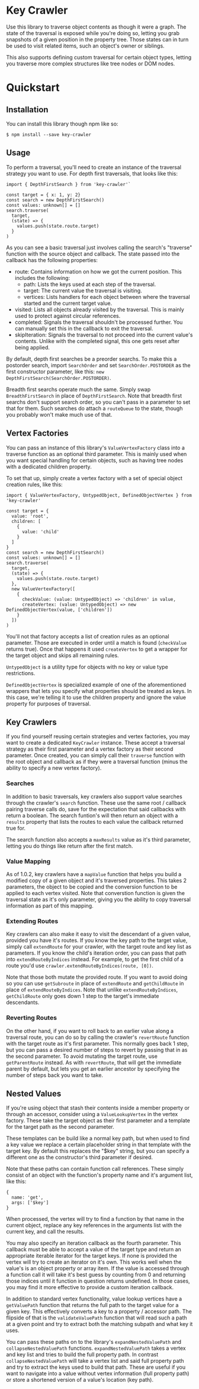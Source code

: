# Key Crawler
Use this library to traverse object contents as though it were a graph.  The state of the traversal is exposed while you're doing so, letting you grab snapshots of a given position in the property tree.  Those states can in turn be used to visit related items, such an object's owner or siblings.

This also supports defining custom traversal for certain object types, letting you traverse more complex structures like tree nodes or DOM nodes.

# Quickstart
## Installation
You can install this library though npm like so:
```
$ npm install --save key-crawler
```

## Usage
To perform a traversal, you'll need to create an instance of the traversal strategy you want to use.  For depth first traversals, that looks like this:
```
import { DepthFirstSearch } from 'key-crawler'`

const target = { x: 1, y: 2}
const search = new DepthFirstSearch()
const values: unknown[] = []
search.traverse(
  target,
  (state) => {
    values.push(state.route.target)
  }
)
```
As you can see a basic traversal just involves calling the search's "traverse" function with the source object and callback.  The state passed into the callback has the following properties:
* route: Contains information on how we got the current position.  This includes the following:
  * path: Lists the keys used at each step of the traversal.
  * target: The current value the traversal is visiting.
  * vertices: Lists handlers for each object between where the traversal started and the current target value.
* visited: Lists all objects already visited by the traversal.  This is mainly used to protect against circular references.
* completed: Signals the traversal shouldn't be processed further.  You can manually set this in the callback to exit the traversal.
* skipIteration: Signals the traversal to not proceed into the current value's contents.  Unlike with the completed signal, this one gets reset after being applied.

By default, depth first searches be a preorder searchs.  To make this a postorder search, import `SearchOrder` and set `SearchOrder.POSTORDER` as the first constructor parameter, like this: `new DepthFirstSearch(SearchOrder.POSTORDER)`.

Breadth first searchs operate much the same.  Simply swap `BreadthFirstSearch` in place of `DepthFirstSearch`.  Note that breadth first searchs don't support search order, so you can't pass in a parameter to set that for them.  Such searches do attach a `routeQueue` to the state, though you probably won't make much use of that.

## Vertex Factories
You can pass an instance of this library's `ValueVertexFactory` class into a traverse function as an optional third parameter.  This is mainly used when you want special handling for certain objects, such as having tree nodes with a dedicated children property.

To set that up, simply create a vertex factory with a set of special object creation rules, like this:
```
import { ValueVertexFactory, UntypedObject, DefinedObjectVertex } from 'key-crawler'

const target = {
  value: 'root',
  children: [
    {
      value: 'child'
    }
  ]
}
const search = new DepthFirstSearch()
const values: unknown[] = []
search.traverse(
  target,
  (state) => {
    values.push(state.route.target)
  },
  new ValueVertexFactory([
    {
      checkValue: (value: UntypedObject) => 'children' in value,
      createVertex: (value: UntypedObject) => new DefinedObjectVertex(value, ['children'])
    }
  ])
)
```

You'll not that factory accepts a list of creation rules as an optional parameter.  Those are executed in order until a match is found (`checkValue` returns true).  Once that happens it used `createVertex` to get a wrapper for the target object and skips all remaining rules.

`UntypedObject` is a utility type for objects with no key or value type restrictions.

`DefinedObjectVertex` is specialized example of one of the aforementioned wrappers that lets you specify what properties should be treated as keys.  In this case, we're telling it to use the children property and ignore the value property for purposes of traversal.

## Key Crawlers
If you find yourself reusing certain strategies and vertex factories, you may want to create a dedicated `KeyCrawler` instance.  These accept a traversal strategy as their first parameter and a vertex factory as their second parameter.  Once created, you can simply call their `traverse` function with the root object and callback as if they were a traversal function (minus the ability to specify a new vertex factory).

### Searches
In addition to basic traversals, key crawlers also support value searches through the crawler's `search` function.  These use the same root / callback pairing traverse calls do, save for the expectation that said callbacks with return a boolean.  The search funtion's will then return an object with a `results` property that lists the routes to each value the callback returned true for.

The search function also accepts a `maxResults` value as it's third parameter, letting you do things like return after the first match.

### Value Mapping
As of 1.0.2, key crawlers have a `mapValue` function that helps you build a modified copy of a given object and it's traversed properties.  This takes 2 parameters, the object to be copied and the conversion function to be applied to each vertex visited.  Note that converstion function is given the traversal state as it's only parameter, giving you the ability to copy traversal information as part of this mapping.

### Extending Routes
Key crawlers can also make it easy to visit the descendant of a given value, provided you have it's routes.  If you know the key path to the target value, simply call `extendRoute` for your crawler, with the target route and key list as parameters.  If you know the child's iteration order, you can pass that path into `extendRouteByIndices` instead.  For example, to get the first child of a route you'd use `crawler.extendRouteByIndices(route, [0])`.

Note that those both mutate the provided route.  If you want to avoid doing so you can use `getSubroute` in place of `extendRoute` and `getChildRoute` in place of `extendRouteByIndices`.  Note that unlike `extendRouteByIndices`,  `getChildRoute` only goes down 1 step to the target's immediate descendants.

### Reverting Routes
On the other hand, if you want to roll back to an earlier value along a traversal route, you can do so by calling the crawler's `revertRoute` function with the target route as it's first parameter.  This normally goes back 1 step, but you can pass a desired number of steps to revert by passing that in as the second parameter.  To avoid mutating the target route, use `getParentRoute` instead.  As with `revertRoute`, that will get the immediate parent by default, but lets you get an earlier ancestor by specifying the number of steps back you want to take.

## Nested Values
If you're using object that stash their contents inside a member property or through an accessor, consider using a `ValueLookupVertex` in the vertex factory.  These take the target object as their first parameter and a template for the target path as the second parameter.

These templates can be build like a normal key path, but when used to find a key value we replace a certain placeholder string in that template with the target key.  By default this replaces the "$key" string, but you can specify a different one as the constructor's third parameter if desired.

Note that these paths can contain function call references.  These simply consist of an object with the function's property name and it's argument list, like this:
```
{
  name: 'get',
  args: ['$key']
}
```

When processed, the vertex will try to find a function by that name in the current object, replace any key references in the arguments list with the current key, and call the results.

You may also specify an iteration callback as the fourth parameter.  This callback must be able to accept a value of the target type and return an appropriate iterable iterator for the target keys.  If none is provided the vertex will try to create an iterator on it's own.  This works well when the value's is an object property or array item.  If the value is accessed through a function call it will take it's best guess by counting from 0 and returning those indices until it function in question returns undefined.  In those cases, you may find it more effective to provide a custom iteration callback.

In addition to standard vertex functionality, value lookup vertices have a `getValuePath` function that returns the full path to the target value for a given key.  This effectively converts a key to a property / accessor path.  The flipside of that is the `validateValuePath` function that will read such a path at a given point and try to extract both the matching subpath and what key it uses.

You can pass these paths on to the library's `expandNestedValuePath` and `collapseNestedValuePath` functions.  `expandNestedValuePath` takes a vertex and key list and tries to build the full property path.  In contrast `collapseNestedValuePath` will take a vertex list and said full property path and try to extract the keys used to build that path.  These are useful if you want to navigate into a value without vertex information (full property path) or store a shortened version of a value's location (key path).
